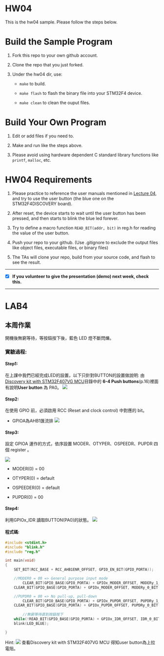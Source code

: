 HW04
===
This is the hw04 sample. Please follow the steps below.

# Build the Sample Program

1. Fork this repo to your own github account.

2. Clone the repo that you just forked.

3. Under the hw04 dir, use:

	* `make` to build.

	* `make flash` to flash the binary file into your STM32F4 device.

	* `make clean` to clean the ouput files.

# Build Your Own Program

1. Edit or add files if you need to.

2. Make and run like the steps above.

3. Please avoid using hardware dependent C standard library functions like `printf`, `malloc`, etc.

# HW04 Requirements

1. Please practice to reference the user manuals mentioned in [Lecture 04], and try to use the user button (the blue one on the STM32F4DISCOVERY board).

2. After reset, the device starts to wait until the user button has been pressed, and then starts to blink the blue led forever.

3. Try to define a macro function `READ_BIT(addr, bit)` in reg.h for reading the value of the user button.

4. Push your repo to your github. (Use .gitignore to exclude the output files like object files, executable files, or binary files)

5. The TAs will clone your repo, build from your source code, and flash to see the result.

[Lecture 04]: http://www.nc.es.ncku.edu.tw/course/embedded/04/

--------------------

- [x] **If you volunteer to give the presentation (demo) next week, check this.**

--------------------

LAB4
===
## 本周作業
開機後無窮等待，等按鈕按下後，藍色 LED 燈不斷閃爍。
### 實驗過程:

#### Step1:
在上課中我們已經完成LED的設置，以下只針對BUTTON的設置做說明:
由[Discovery kit with STM32F407VG MCU](http://www.nc.es.ncku.edu.tw/course/embedded/pdf/STM32F4DISCOVERY.pdf)目錄中的 **6-4 Push buttons**(p.16)裡面有說明**User button** 為 PA0。
![](https://i.imgur.com/yMJkN0O.png)


#### Step2:
在使用 GPIO 前，必須啟用 RCC (Reset and clock control) 中對應的 bit。
* GPIOA為AHB1匯流排
![](https://i.imgur.com/mL6X3cj.png)


#### Step3:
設定 GPIOA 運作的方式，依序設置 MODER、OTYPER、OSPEEDR、PUPDR 四個 register 。

![](https://i.imgur.com/CsbYdu0.png)

* MODER(0) = 00 

* OTYPER(0) = default

* OSPEEDER(0) = default

* PUPDR(0) = 00

#### Step4:
利用GPIOx_IDR 讀取BUTTON(PA0)的狀態。
![](https://i.imgur.com/ojWqegq.png)

#### 程式碼:
```C
#include <stdint.h>
#include "blink.h"
#include "reg.h"

int main(void)
{   
	SET_BIT(RCC_BASE + RCC_AHB1ENR_OFFSET, GPIO_EN_BIT(GPIO_PORTA));

	//MODER0 = 00 => General purpose input mode
        CLEAR_BIT(GPIO_BASE(GPIO_PORTA) + GPIOx_MODER_OFFSET, MODERy_1_BIT(GPIO_PORTA));
	CLEAR_BIT(GPIO_BASE(GPIO_PORTA) + GPIOx_MODER_OFFSET, MODERy_0_BIT(GPIO_PORTA));

	//PUPDR0 = 00 => No pull-up, pull-down
        CLEAR_BIT(GPIO_BASE(GPIO_PORTA) + GPIOx_PUPDR_OFFSET, PUPDRy_1_BIT(GPIO_PORTA));
	CLEAR_BIT(GPIO_BASE(GPIO_PORTA) + GPIOx_PUPDR_OFFSET, PUPDRy_0_BIT(GPIO_PORTA));
	
        //無窮等待直到按鈕按下
	while(!READ_BIT(GPIO_BASE(GPIO_PORTA) + GPIOx_IDR_OFFSET, IDR_0_BIT(GPIO_PORTA)));
	blink(LED_BLUE);

}
```

Hint:
![](https://i.imgur.com/7cYmw2C.png)
查看Discovery kit with STM32F407VG MCU
得知user button為上拉電阻。
